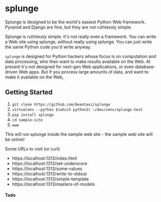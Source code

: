 # splunge
Splunge is designed to be the world's easiest Python Web framework. Pyramid and Django are fine, but they are not ruthlessly simple.

Splunge is ruthlessly simple. It's not really even a framework. You can write a Web site using splunge, without really using splunge. You can just write the same Python code you'd write anyway.

`splunge` is designed for Python hackers whose focus is on computation and data processing, who then want to make results available on the Web. At present it's not designed for next-gen Web applications, or even database-driven Web apps. But if you process large amounts of data, and want to make it available on the Web, 

## Getting Started

1. `git clone https://github.com/beantaxi/splunge`
2.  `virtualenv --python $(which python3) ~/dev/venv/splunge-test`
3.  `pip install splunge`
4. `cd sample-site`
5. `www`

This will run splunge inside the sample web site - the sample web site will be online!

Some URLs to visit (or curl)
- https://localhost:1313/index.html
- https://localhost:1313/set-underscore
- https://localhost:1313/some-values
- https://localhost:1313/write-to-stdout
- https://localhost:1313/simple-template
- https://localhost:1313/masters-of-models

#### Todo
